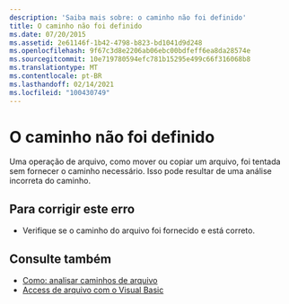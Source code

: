 ```yaml
---
description: 'Saiba mais sobre: o caminho não foi definido'
title: O caminho não foi definido
ms.date: 07/20/2015
ms.assetid: 2e61146f-1b42-4798-b823-bd1041d9d248
ms.openlocfilehash: 9f67c3d8e2206ab06ebc00bdfeff6ea8da28574e
ms.sourcegitcommit: 10e719780594efc781b15295e499c66f316068b8
ms.translationtype: MT
ms.contentlocale: pt-BR
ms.lasthandoff: 02/14/2021
ms.locfileid: "100430749"
---
```

# <a name="the-path-has-not-been-set"></a>O caminho não foi definido

Uma operação de arquivo, como mover ou copiar um arquivo, foi tentada sem fornecer o caminho necessário. Isso pode resultar de uma análise incorreta do caminho.  
  
## <a name="to-correct-this-error"></a>Para corrigir este erro  
  
- Verifique se o caminho do arquivo foi fornecido e está correto.  
  
## <a name="see-also"></a>Consulte também

- [Como: analisar caminhos de arquivo](../developing-apps/programming/drives-directories-files/how-to-parse-file-paths.md)
- [Access de arquivo com o Visual Basic](../developing-apps/programming/drives-directories-files/file-access.md)
